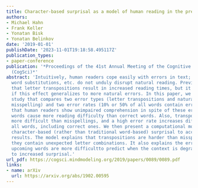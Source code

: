 ```yaml
---
title: Character-based surprisal as a model of human reading in the presence of errors
authors:
- Michael Hahn
- Frank Keller
- Yonatan Bisk
- Yonatan Belinkov
date: '2019-01-01'
publishDate: '2023-11-01T19:18:58.495117Z'
publication_types:
- paper-conference
publication: '*Proceedings of the 41st Annual Meeting of the Cognitive Science Society
  (CogSci)*'
abstract: 'Intuitively, human readers cope easily with errors in text; typos, misspelling,
  word substitutions, etc. do not unduly disrupt natural reading. Previous work indicates
  that letter transpositions result in increased reading times, but it is unclear
  if this effect generalizes to more natural errors. In this paper, we report an eye-tracking
  study that compares two error types (letter transpositions and naturally occurring
  misspelling) and two error rates (10% or 50% of all words contain errors). We find
  that human readers show unimpaired comprehension in spite of these errors, but error
  words cause more reading difficulty than correct words. Also, transpositions are
  more difficult than misspellings, and a high error rate increases difficulty for
  all words, including correct ones. We then present a computational model that uses
  character-based (rather than traditional word-based) surprisal to account for these
  results. The model explains that transpositions are harder than misspellings because
  they contain unexpected letter combinations. It also explains the error rate effect:
  upcoming words are more difficultto predict when the context is degraded, leading
  to increased surprisal.'
url_pdf: https://cogsci.mindmodeling.org/2019/papers/0089/0089.pdf
links:
- name: arXiv
  url: https://arxiv.org/abs/1902.00595
---
```

